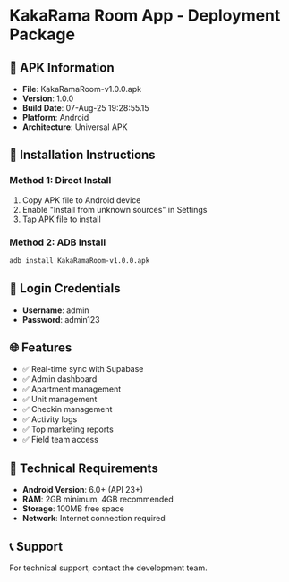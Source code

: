 # KakaRama Room App - Deployment Package 
 
## 📱 APK Information 
- **File**: KakaRamaRoom-v1.0.0.apk 
- **Version**: 1.0.0 
- **Build Date**: 07-Aug-25 19:28:55.15 
- **Platform**: Android 
- **Architecture**: Universal APK 
 
## 🚀 Installation Instructions 
 
### Method 1: Direct Install 
1. Copy APK file to Android device 
2. Enable "Install from unknown sources" in Settings 
3. Tap APK file to install 
 
### Method 2: ADB Install 
```bash 
adb install KakaRamaRoom-v1.0.0.apk 
``` 
 
## 🔑 Login Credentials 
- **Username**: admin 
- **Password**: admin123 
 
## 🌐 Features 
- ✅ Real-time sync with Supabase 
- ✅ Admin dashboard 
- ✅ Apartment management 
- ✅ Unit management 
- ✅ Checkin management 
- ✅ Activity logs 
- ✅ Top marketing reports 
- ✅ Field team access 
 
## 🔧 Technical Requirements 
- **Android Version**: 6.0+ (API 23+) 
- **RAM**: 2GB minimum, 4GB recommended 
- **Storage**: 100MB free space 
- **Network**: Internet connection required 
 
## 📞 Support 
For technical support, contact the development team. 
